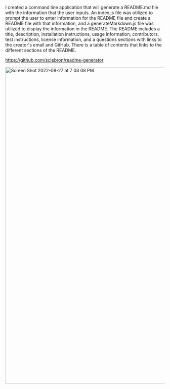 I created a command line application that will generate a README.md file with the information that the user inputs. An index.js file was utilized to prompt the user to enter information for the README file and create a README file with that information, and a generateMarkdown.js file was utilized to display the information in the README. The README includes a title, description, installation instructions, usage information, contributors, test instructions, license information, and a questions sections with links to the creator's email and GitHub. There is a table of contents that links to the different sections of the README. 

https://github.com/sclebron/readme-generator

<img width="1003" alt="Screen Shot 2022-08-27 at 7 03 08 PM" src="https://user-images.githubusercontent.com/109631700/187053475-3430fa88-c544-457b-b2a8-dfc889c030cd.png">


